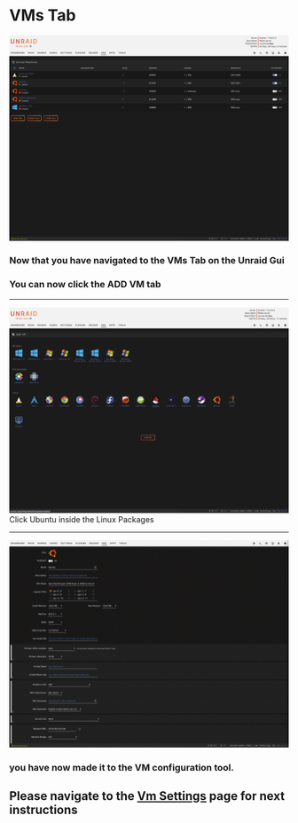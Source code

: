 # VMs Tab 

![VM Tab](/Assets/Screen%20Shot%202021-12-08%20at%207.26.42%20PM.png)
### Now that you have navigated to the VMs Tab on the Unraid Gui

### You can now click the ADD VM tab
---
![Add VM](/Assets/Screen%20Shot%202021-12-08%20at%207.31.28%20PM.png)
Click Ubuntu inside the Linux Packages

---
![Vm Settings](/Assets/Screen%20Shot%202021-12-08%20at%207.38.50%20PM.png)
### you have now made it to the VM configuration tool. 

## Please navigate to the [Vm Settings](vmTab.md) page for next instructions